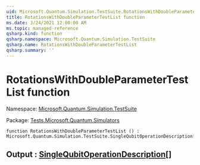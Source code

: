 ```yaml
---
uid: Microsoft.Quantum.Simulation.TestSuite.RotationsWithDoubleParameterTestList
title: RotationsWithDoubleParameterTestList function
ms.date: 3/24/2021 12:00:00 AM
ms.topic: managed-reference
qsharp.kind: function
qsharp.namespace: Microsoft.Quantum.Simulation.TestSuite
qsharp.name: RotationsWithDoubleParameterTestList
qsharp.summary: ''
---
```


# RotationsWithDoubleParameterTestList function

Namespace: [Microsoft.Quantum.Simulation.TestSuite](xref:Microsoft.Quantum.Simulation.TestSuite)

Package: [Tests.Microsoft.Quantum.Simulators](https://nuget.org/packages/Tests.Microsoft.Quantum.Simulators)




```qsharp
function RotationsWithDoubleParameterTestList () : Microsoft.Quantum.Simulation.TestSuite.SingleQubitOperationDescription[]
```


## Output : [SingleQubitOperationDescription](xref:Microsoft.Quantum.Simulation.TestSuite.SingleQubitOperationDescription)[]

